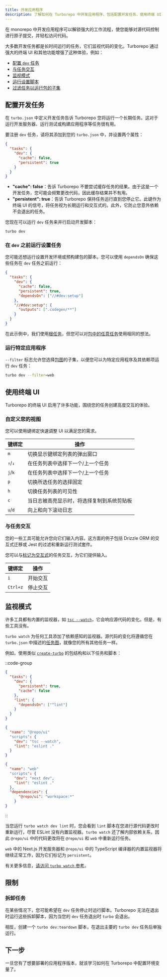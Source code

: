 ```yaml
---
title: 开发应用程序
description: 了解如何在 Turborepo 中开发应用程序，包括配置开发任务、使用终端 UI、监视模式等。
---
```


在 monorepo 中开发应用程序可以解锁强大的工作流程，使您能够对源代码控制进行原子提交，并轻松访问代码。

大多数开发任务都是长时间运行的任务，它们监视代码的变化。Turborepo 通过强大的终端 UI 和其他功能增强了这种体验，例如：

- [配置 `dev` 任务](#configuring-development-tasks)
- [与任务交互](#interacting-with-tasks)
- [监视模式](#watch-mode)
- [运行设置脚本](#running-setup-tasks-before-dev)
- [过滤任务以运行包的子集](#running-a-specific-application)

## 配置开发任务

在 `turbo.json` 中定义开发任务告诉 Turborepo 您将运行一个长期任务。这对于运行开发服务器、运行测试或构建应用程序等任务很有用。

要注册 `dev` 任务，请将其添加到您的 `turbo.json` 中，并设置两个属性：

```json title="./turbo.json"
{
  "tasks": {
    "dev": {
      "cache": false,
      "persistent": true
    }
  }
}
```

- **"cache": false**：告诉 Turborepo 不要尝试缓存任务的结果。由于这是一个开发任务，您可能会频繁更改代码，因此缓存结果并不有用。
- **"persistent": true**：告诉 Turborepo 保持任务运行直到您停止它。此键作为终端 UI 的信号，将任务视为长期运行和交互式的。此外，它防止您意外依赖不会退出的任务。

您现在可以运行 `dev` 任务来并行启动开发脚本：

```bash title="Terminal"
turbo dev
```

### 在 `dev` 之前运行设置任务

您可能还想运行设置开发环境或预构建包的脚本。您可以使用 `dependsOn` 确保这些任务在 `dev` 任务之前运行：

```json title="./turbo.json"
{
  "tasks": {
    "dev": {
      "cache": false,
      "persistent": true,
      "dependsOn": ["//#dev:setup"]
    },
    "//#dev:setup": {
      "outputs": [".codegen/**"]
    }
  }
}
```

在此示例中，我们使用[根任务](/docs/crafting-your-repository/configuring-tasks#registering-root-tasks)，但您可以对[包中的任意任务](/docs/crafting-your-repository/configuring-tasks#depending-on-a-specific-task-in-a-specific-package)使用相同的想法。

### 运行特定应用程序

`--filter` 标志允许您选择[包图](/docs/core-concepts/package-and-task-graph#package-graph)的子集，以便您可以为特定应用程序及其依赖项运行 `dev` 任务：

```bash title="Terminal"
turbo dev --filter=web
```

## 使用终端 UI

Turborepo 的终端 UI 启用了许多功能，围绕您的任务创建高度交互的体验。

### 自定义您的视图

您可以使用键绑定快速调整 UI 以满足您的需求。

| 键绑定 | 操作                                                            |
| ------- | ----------------------------------------------------------------- |
| `m`     | 切换显示键绑定列表的弹出窗口                                     |
| `↑`/`↓` | 在任务列表中选择下一个/上一个任务                    |
| `j`/`k` | 在任务列表中选择下一个/上一个任务                    |
| `p`     | 切换所选任务的选择固定                        |
| `h`     | 切换任务列表的可见性                                |
| `c`     | 当日志被高亮显示时，将选择复制到系统剪贴板 |
| `u`/`d` | 向上和向下滚动日志                                       |

### 与任务交互

您的一些工具可能允许您向它们输入内容。这方面的例子包括 Drizzle ORM 的交互式迁移或 Jest 的过滤和重新运行测试套件。

您可以与[标记为交互式](/docs/reference/configuration#interactive)的任务交互，为它们提供输入。

| 键绑定  | 操作            |
| -------- | ----------------- |
| `i`      | 开始交互 |
| `Ctrl+z` | 停止交互  |

## 监视模式

许多工具都有内置的监视器，如 [`tsc --watch`](https://www.typescriptlang.org/docs/handbook/compiler-options.html#compiler-options)，它会响应源代码的变化。但是，有些工具没有。

`turbo watch` 为任何工具添加了依赖感知的监视器。源代码的变化将遵循您在 `turbo.json` 中描述的[任务图](/docs/core-concepts/package-and-task-graph#task-graph)，就像您的所有其他任务一样。

例如，使用类似 [`create-turbo`](/docs/reference/create-turbo) 的包结构和以下任务和脚本：

::code-group

```json [turbo.json]
{
  "tasks": {
    "dev": {
      "persistent": true,
      "cache": false
    },
    "lint": {
      "dependsOn": ["^lint"]
    }
  }
}
```

```json [packages/ui]
{
  "name": "@repo/ui"
  "scripts": {
    "dev": "tsc --watch",
    "lint": "eslint ."
  }
}
```

```json [apps/web]
{
  "name": "web"
  "scripts": {
    "dev": "next dev",
    "lint": "eslint ."
  },
  "dependencies": {
      "@repo/ui": "workspace:*"
    }
}
```

::

当您运行 `turbo watch dev lint` 时，您会看到 `lint` 脚本在您进行源代码更改时重新运行，尽管 ESLint 没有内置监视器。`turbo watch` 还了解内部依赖关系，因此 `@repo/ui` 中的代码更改将在 `@repo/ui` 和 `web` 中重新运行任务。

`web` 中的 Next.js 开发服务器和 `@repo/ui` 中的 TypeScript 编译器的内置监视器将继续正常工作，因为它们标记为 `persistent`。

有关更多信息，[请访问 `turbo watch` 参考](/docs/reference/watch)。

## 限制

### 拆卸任务

在某些情况下，您可能希望在 `dev` 任务停止时运行脚本。Turborepo 无法在退出时运行这些拆卸脚本，因为当您的 `dev` 任务退出时 `turbo` 会退出。

相反，创建一个 `turbo dev:teardown` 脚本，在退出主要的 `turbo dev` 任务后单独运行。

## 下一步

一旦您有了想要部署的应用程序版本，就该学习如何在 Turborepo 中配置环境变量了。
